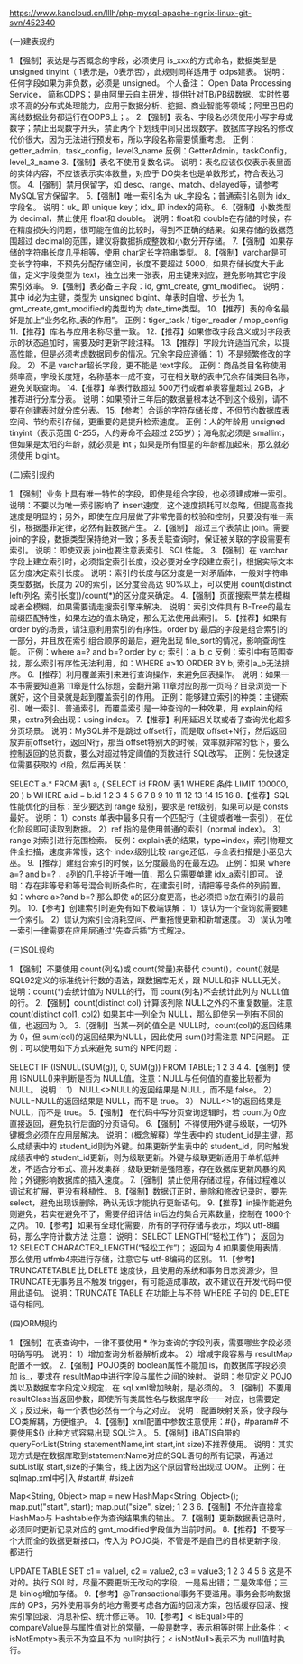 https://www.kancloud.cn/lllh/php-mysql-apache-ngnix-linux-git-svn/452340

(一)建表规约

1.【强制】表达是与否概念的字段，必须使用 is_xxx的方式命名，数据类型是 unsigned tinyint（ 1表示是，0表示否），此规则同样适用于 odps建表。
说明：任何字段如果为非负数，必须是 unsigned。
个人备注：
Open Data Processing Service， 简称ODPS；是由阿里云自主研发，提供针对TB/PB级数据、实时性要求不高的分布式处理能力，应用于数据分析、挖掘、商业智能等领域；阿里巴巴的离线数据业务都运行在ODPS上；。
2.【强制】表名、字段名必须使用小写字母或数字；禁止出现数字开头，禁止两个下划线中间只出现数字。数据库字段名的修改代价很大，因为无法进行预发布，所以字段名称需要慎重考虑。
正例：getter_admin，task_config，level3_name
反例：GetterAdmin，taskConfig，level_3_name
3.【强制】表名不使用复数名词。
说明：表名应该仅仅表示表里面的实体内容，不应该表示实体数量，对应于 DO类名也是单数形式，符合表达习惯。
4.【强制】禁用保留字，如 desc、range、match、delayed等，请参考 MySQL官方保留字。
5.【强制】唯一索引名为 uk_字段名；普通索引名则为 idx_字段名。
说明：uk_ 即 unique key；idx_ 即 index的简称。
6.【强制】小数类型为 decimal，禁止使用 float和 double。
说明：float和 double在存储的时候，存在精度损失的问题，很可能在值的比较时，得到不正确的结果。如果存储的数据范围超过 decimal的范围，建议将数据拆成整数和小数分开存储。
7.【强制】如果存储的字符串长度几乎相等，使用 char定长字符串类型。
8.【强制】varchar是可变长字符串，不预先分配存储空间，长度不要超过 5000，如果存储长度大于此值，定义字段类型为 text，独立出来一张表，用主键来对应，避免影响其它字段索引效率。
9.【强制】表必备三字段：id, gmt_create, gmt_modified。
说明：其中 id必为主键，类型为 unsigned bigint、单表时自增、步长为 1。
gmt_create,gmt_modified的类型均为 date_time类型。
10.【推荐】表的命名最好是加上“业务名称_表的作用”。
正例：tiger_task / tiger_reader / mpp_config
11.【推荐】库名与应用名称尽量一致。
12.【推荐】如果修改字段含义或对字段表示的状态追加时，需要及时更新字段注释。
13.【推荐】字段允许适当冗余，以提高性能，但是必须考虑数据同步的情况。冗余字段应遵循：
1）不是频繁修改的字段。
2）不是 varchar超长字段，更不能是 text字段。
正例：商品类目名称使用频率高，字段长度短，名称基本一成不变，可在相关联的表中冗余存储类目名称，避免关联查询。
14.【推荐】单表行数超过 500万行或者单表容量超过 2GB，才推荐进行分库分表。
说明：如果预计三年后的数据量根本达不到这个级别，请不要在创建表时就分库分表。
15.【参考】合适的字符存储长度，不但节约数据库表空间、节约索引存储，更重要的是提升检索速度。
正例：人的年龄用 unsigned tinyint（表示范围 0-255，人的寿命不会超过 255岁）；海龟就必须是 smallint，但如果是太阳的年龄，就必须是 int；如果是所有恒星的年龄都加起来，那么就必须使用 bigint。

(二)索引规约

1.【强制】业务上具有唯一特性的字段，即使是组合字段，也必须建成唯一索引。
说明：不要以为唯一索引影响了 insert速度，这个速度损耗可以忽略，但提高查找速度是明显的；另外，即使在应用层做了非常完善的校验和控制，只要没有唯一索引，根据墨菲定律，必然有脏数据产生。
2.【强制】 超过三个表禁止 join。需要 join的字段，数据类型保持绝对一致；多表关联查询时，保证被关联的字段需要有索引。
说明：即使双表 join也要注意表索引、SQL性能。
3.【强制】在 varchar字段上建立索引时，必须指定索引长度，没必要对全字段建立索引，根据实际文本区分度决定索引长度。
说明：索引的长度与区分度是一对矛盾体，一般对字符串类型数据，长度为 20的索引，区分度会高达 90%以上，可以使用 count(distinct left(列名, 索引长度))/count(*)的区分度来确定。
4.【强制】页面搜索严禁左模糊或者全模糊，如果需要请走搜索引擎来解决。
说明：索引文件具有 B-Tree的最左前缀匹配特性，如果左边的值未确定，那么无法使用此索引。
5.【推荐】如果有 order by的场景，请注意利用索引的有序性。order by 最后的字段是组合索引的一部分，并且放在索引组合顺序的最后，避免出现 file_sort的情况，影响查询性能。
正例：where a=? and b=? order by c; 索引：a_b_c
反例：索引中有范围查找，那么索引有序性无法利用，如：WHERE a>10 ORDER BY b; 索引a_b无法排序。
6.【推荐】利用覆盖索引来进行查询操作，来避免回表操作。
说明：如果一本书需要知道第 11章是什么标题，会翻开第 11章对应的那一页吗？目录浏览一下就好，这个目录就是起到覆盖索引的作用。
正例：能够建立索引的种类：主键索引、唯一索引、普通索引，而覆盖索引是一种查询的一种效果，用 explain的结果，extra列会出现：using index。
7.【推荐】利用延迟关联或者子查询优化超多分页场景。
说明：MySQL并不是跳过 offset行，而是取 offset+N行，然后返回放弃前offset行，返回N行，那当 offset特别大的时候，效率就非常的低下，要么控制返回的总页数，要么对超过特定阈值的页数进行 SQL改写。
正例：先快速定位需要获取的 id段，然后再关联：

SELECT
a.*
FROM
表1 a,
(
SELECT
id
FROM
表1
WHERE
条件
LIMIT 100000,
20
) b
WHERE
a.id = b.id
1
2
3
4
5
6
7
8
9
10
11
12
13
14
15
16
8.【推荐】SQL性能优化的目标：至少要达到 range 级别，要求是 ref级别，如果可以是 consts最好。
说明：
1）consts 单表中最多只有一个匹配行（主键或者唯一索引），在优化阶段即可读取到数据。
2）ref 指的是使用普通的索引（normal index）。
3）range 对索引进行范围检索。
反例：explain表的结果，type=index，索引物理文件全扫描，速度非常慢，这个 index级别比较 range还低，与全表扫描是小巫见大巫。
9.【推荐】建组合索引的时候，区分度最高的在最左边。
正例：如果 where a=? and b=? ，a列的几乎接近于唯一值，那么只需要单建 idx_a索引即可。
说明：存在非等号和等号混合判断条件时，在建索引时，请把等号条件的列前置。如：where a>?and b=? 那么即使 a的区分度更高，也必须把 b放在索引的最前列。
10.【参考】创建索引时避免有如下极端误解：
1）误认为一个查询就需要建一个索引。
2）误认为索引会消耗空间、严重拖慢更新和新增速度。
3）误认为唯一索引一律需要在应用层通过“先查后插”方式解决。

(三)SQL规约

1.【强制】不要使用 count(列名)或 count(常量)来替代 count()，count()就是 SQL92定义的标准统计行数的语法，跟数据库无关，跟 NULL和非 NULL无关。
说明：count(*)会统计值为 NULL的行，而 count(列名)不会统计此列为 NULL值的行。
2.【强制】count(distinct col) 计算该列除 NULL之外的不重复数量。注意 count(distinct col1, col2) 如果其中一列全为 NULL，那么即使另一列有不同的值，也返回为 0。
3.【强制】当某一列的值全是 NULL时，count(col)的返回结果为 0，但 sum(col)的返回结果为NULL，因此使用 sum()时需注意 NPE问题。
正例：可以使用如下方式来避免 sum的 NPE问题：

SELECT
IF (ISNULL(SUM(g)), 0, SUM(g))
FROM
TABLE;
1
2
3
4
4.【强制】使用 ISNULL()来判断是否为 NULL值。注意：NULL与任何值的直接比较都为 NULL。
说明：
1） NULL<>NULL的返回结果是 NULL，而不是 false。
2） NULL=NULL的返回结果是 NULL，而不是 true。
3） NULL<>1的返回结果是 NULL，而不是 true。
5.【强制】 在代码中写分页查询逻辑时，若 count为 0应直接返回，避免执行后面的分页语句。
6.【强制】不得使用外键与级联，一切外键概念必须在应用层解决。
说明：（概念解释）学生表中的 student_id是主键，那么成绩表中的 student_id则为外键。如果更新学生表中的 student_id，同时触发成绩表中的 student_id更新，则为级联更新。外键与级联更新适用于单机低并发，不适合分布式、高并发集群；级联更新是强阻塞，存在数据库更新风暴的风险；外键影响数据库的插入速度。
7.【强制】禁止使用存储过程，存储过程难以调试和扩展，更没有移植性。
8.【强制】数据订正时，删除和修改记录时，要先 select，避免出现误删除，确认无误才能执行更新语句。
9.【推荐】in操作能避免则避免，若实在避免不了，需要仔细评估 in后边的集合元素数量，控制在 1000个之内。
10.【参考】如果有全球化需要，所有的字符存储与表示，均以 utf-8编码，那么字符计数方法
注意：
说明：
SELECT LENGTH(“轻松工作”)； 返回为 12
SELECT CHARACTER_LENGTH(“轻松工作”)； 返回为 4
如果要使用表情，那么使用 utfmb4来进行存储，注意它与 utf-8编码的区别。
11.【参考】TRUNCATETABLE 比 DELETE 速度快，且使用的系统和事务日志资源少，但 TRUNCATE无事务且不触发 trigger，有可能造成事故，故不建议在开发代码中使用此语句。
说明：TRUNCATE TABLE 在功能上与不带 WHERE 子句的 DELETE 语句相同。

(四)ORM规约

1.【强制】在表查询中，一律不要使用 * 作为查询的字段列表，需要哪些字段必须明确写明。
说明：
1）增加查询分析器解析成本。
2）增减字段容易与 resultMap配置不一致。
2.【强制】POJO类的 boolean属性不能加 is，而数据库字段必须加 is_，要求在 resultMap中进行字段与属性之间的映射。
说明：参见定义 POJO类以及数据库字段定义规定，在 sql.xml增加映射，是必须的。
3.【强制】不要用 resultClass当返回参数，即使所有类属性名与数据库字段一一对应，也需要定义；反过来，每一个表也必然有一个与之对应。
说明：配置映射关系，使字段与 DO类解耦，方便维护。
4.【强制】xml配置中参数注意使用：#{}，#param# 不要使用${} 此种方式容易出现 SQL注入。
5.【强制】iBATIS自带的 queryForList(String statementName,int start,int size)不推荐使用。
说明：其实现方式是在数据库取到statementName对应的SQL语句的所有记录，再通过subList取 start,size的子集合，线上因为这个原因曾经出现过 OOM。
正例：在 sqlmap.xml中引入 #start#, #size#

Map<String, Object> map = new HashMap<String, Object>();
map.put("start", start);
map.put("size", size);
1
2
3
6.【强制】不允许直接拿 HashMap与 Hashtable作为查询结果集的输出。
7.【强制】更新数据表记录时，必须同时更新记录对应的 gmt_modified字段值为当前时间。
8.【推荐】不要写一个大而全的数据更新接口，传入为 POJO类，不管是不是自己的目标更新字段，都进行

UPDATE TABLE
SET
c1 = value1,
c2 = value2,
c3 = value3;
1
2
3
4
5
6
这是不对的。执行 SQL时，尽量不要更新无改动的字段，一是易出错；二是效率低；三是 binlog增加存储。
9.【参考】@Transactional事务不要滥用。事务会影响数据库的 QPS，另外使用事务的地方需要考虑各方面的回滚方案，包括缓存回滚、搜索引擎回滚、消息补偿、统计修正等。
10.【参考】< isEqual>中的 compareValue是与属性值对比的常量，一般是数字，表示相等时带上此条件；< isNotEmpty>表示不为空且不为 null时执行；< isNotNull>表示不为 null值时执行。
